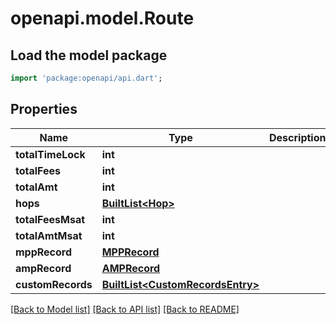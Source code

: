 # openapi.model.Route

## Load the model package
```dart
import 'package:openapi/api.dart';
```

## Properties
Name | Type | Description | Notes
------------ | ------------- | ------------- | -------------
**totalTimeLock** | **int** |  | 
**totalFees** | **int** |  | 
**totalAmt** | **int** |  | 
**hops** | [**BuiltList&lt;Hop&gt;**](Hop.md) |  | 
**totalFeesMsat** | **int** |  | 
**totalAmtMsat** | **int** |  | 
**mppRecord** | [**MPPRecord**](MPPRecord.md) |  | [optional] 
**ampRecord** | [**AMPRecord**](AMPRecord.md) |  | [optional] 
**customRecords** | [**BuiltList&lt;CustomRecordsEntry&gt;**](CustomRecordsEntry.md) |  | 

[[Back to Model list]](../README.md#documentation-for-models) [[Back to API list]](../README.md#documentation-for-api-endpoints) [[Back to README]](../README.md)


